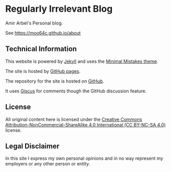 # Regularly Irrelevant Blog
Amir Arbel's Personal blog.

See https://moo64c.github.io/about


## Technical Information
This website is powered by [Jekyll](https://jekyllrb.com/) and uses the [Minimal Mistakes theme](https://github.com/mmistakes/minimal-mistakes).

The site is hosted by [GitHub pages](github.io).

The repository for the site is hosted on [GitHub](https://github.com/moo64c/moo64c.github.com).

It uses [Giscus](giscus.app) for comments though the GitHub discussion feature.

## License
All original content here is licensed under the [Creative Commons Attribution-NonCommercial-ShareAlike 4.0 International (CC BY-NC-SA 4.0)](https://creativecommons.org/licenses/by-nc-sa/4.0/) license.

## Legal Disclaimer
In this site I express my own personal opinions and in no way represent my employers or any other person or entity.
